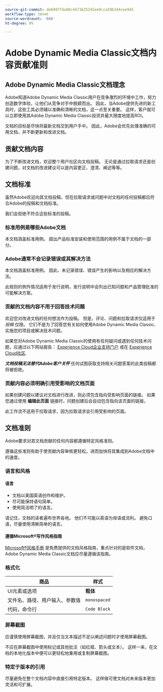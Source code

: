 ```yaml
---
source-git-commit: de6997fda88c4471625242ee9cca59b344cee945
workflow-type: tm+mt
source-wordcount: '666'
ht-degree: 0%

---
```

# Adobe Dynamic Media Classic文档内容贡献准则

## Adobe Dynamic Media Classic文档理念

Adobe知道Adobe Dynamic Media Classic用户在竞争激烈的环境中工作，努力创造数字体验，让他们从竞争对手中脱颖而出。 因此，当Adobe提供先进的新工具时，这些工具必须辅以准确和清晰的文档，这一点至关重要。 这样，客户就可以立即使用其Adobe Dynamic Media Classic投资并最大限度地提高ROI。

文档的目标是尽快将最新文档交到用户手中。 因此，Adobe会优先处理准确的可用文档，并不断更新和改进文档。

## 贡献文档内容

为了不断改进文档，欢迎整个用户社区向文档投稿。 无论是通过拉取请求还是创建问题，对文档的改进建议可以是内容更正、澄清、阐述等等。

## 文档标准

虽然Adobe欢迎向其文档投稿，但在拉取请求或问题中对文档的任何投稿都应符合Adobe的投稿和文档标准。

我们会拒绝不符合这些标准的投稿。

### 标准用例是哪些Adobe文档

本文档涵盖标准用例。 超出产品标准安装和使用范围的用例不属于文档的一部分。

### Adobe通常不会记录错误或其解决方法

本文档涵盖标准用例。 因此，未记录错误、错误产生的影响以及相应的解决方法。

此规则的例外情况适用于发行说明，发行说明中会列出已知问题和产品管理批准的可能解决方案。

### 贡献的文档内容不用于回答技术问题

欢迎您对改进文档的任何想法作为投稿。 但是，评论、问题和拉取请求仅适用于 *投稿* 仅限。 它们不是为了回答您有关如何使用Adobe Dynamic Media Classic、实施您的项目或解决技术问题。

如果您对Adobe Dynamic Media Classic的使用有任何疑问或遇到任何技术问题，应通过以下网站报告： [Experience Cloud企业支持门户](https://experienceleague.adobe.com/?support-solution=General&amp;support-tab=home#support) 或在 [Experience Cloud社区](https://experienceleaguecommunities.adobe.com/t5/adobe-experience-manager/ct-p/adobe-experience-manager-community).

***文档投稿无法替代Adobe客户关怀*** 任何试图获取支持相关问题答案的此类投稿都将被拒绝。

### 贡献内容必须明确引用受影响的文档页面

如果创建问题以建议对文档进行改进，则必须包含指向受影响页面的链接。 如果您通过使用 **编辑此页面** 链接时，问题创建后会自动包含指向该页面的链接。

此工作流不适用于拉取请求，因为拉取请求会引用受影响的页面。

## 文档准则

Adobe要求对其文档贡献的任何内容都遵循特定风格准则。

遵循这些准则有助于使贡献内容审核更轻松，进而加快将其集成到Adobe文档中的速度。

### 语言和风格

#### 语言

* 文档以美国英语创作和维护。
* 尽可能保持语句简单。
* 使用简洁明了的语言。

请记住，文档的读者遍布世界各地。 他们不可能以英语为母语或流利。 避免口语，尽量使用清晰简单的语言。

#### 遵循Microsoft®写作风格指南

[Microsoft®风格手册](https://learn.microsoft.com/en-us/style-guide/welcome/) 是免费提供的文档风格指南，重点针对的是软件文档，Adobe Dynamic Media Classic文档应尽量遵循该指南。

### 格式化

| 商品 | 样式 |
|---|---|
| UI元素或选项 | **粗体** |
| 文件名、路径、用户输入、参数值 | `monospaced` |
| 代码，命令行 | ```Code Block``` |

### 屏幕截图

应谨慎使用屏幕截图，并且仅当文本描述不足以阐述问题时才使用屏幕截图。

不应在屏幕截图中使用标记或其他批注（如红框、箭头或文本）。 这样一来，在文档的本地化版本中便可以更轻松地重用或复制屏幕截图。

### 特定于版本的引用

尽量避免在整个文档内容中直接引用特定版本。 这样做可使文档对未来版本更加灵活和可扩展。

